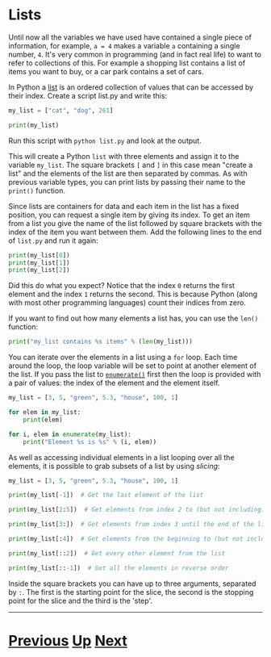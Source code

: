 # Lists

Until now all the variables we have used have contained a single piece of information, for example, `a = 4` makes a variable `a` containing a single number, `4`.
It's very common in programming (and in fact real life) to want to refer to collections of this.
For example a shopping list contains a list of items you want to buy, or a car park contains a set of cars.

In Python a [list](https://docs.python.org/library/stdtypes.html#list) is an ordered collection of values that can be accessed by their index.
Create a script list.py and write this:

```python
my_list = ["cat", "dog", 261]

print(my_list)
```

Run this script with `python list.py` and look at the output.

This will create a Python `list` with three elements and assign it to the variable `my_list`.
The square brackets `[` and `]` in this case mean "create a list" and the elements of the list are then separated by commas.
As with previous variable types, you can print lists by passing their name to the `print()` function.

Since lists are containers for data and each item in the list has a fixed position, you can request a single item by giving its index.
To get an item from a list you give the name of the list followed by square brackets with the index of the item you want between them.
Add the following lines to the end of `list.py` and run it again:

```python
print(my_list[0])
print(my_list[1])
print(my_list[2])
```

Did this do what you expect?
Notice that the index `0` returns the first element and the index `1` returns the second.
This is because Python (along with most other programming languages) count their indices from zero.

If you want to find out how many elements a list has, you can use the `len()` function:

```python
print("my_list contains %s items" % (len(my_list)))
```

You can iterate over the elements in a list using a `for` loop.
Each time around the loop, the loop variable will be set to point at another element of the list.
If you pass the list to [`enumerate()`](https://docs.python.org/library/functions.html#enumerate) first then the loop is provided with a pair of values: the index of the element and the element itself.

```python
my_list = [3, 5, "green", 5.3, "house", 100, 1]

for elem in my_list:
    print(elem)

for i, elem in enumerate(my_list):
    print("Element %s is %s" % (i, elem))
```

As well as accessing individual elements in a list looping over all the elements, it is possible to grab subsets of a list by using *slicing*:

```python
my_list = [3, 5, "green", 5.3, "house", 100, 1]

print(my_list[-1])  # Get the last element of the list

print(my_list[2:5])  # Get elements from index 2 to (but not including) index 5

print(my_list[3:])  # Get elements from index 3 until the end of the list

print(my_list[:4])  # Get elements from the beginning to (but not including) index 4

print(my_list[::2])  # Get every other element from the list

print(my_list[::-1])  # Get all the elements in reverse order
```

Inside the square brackets you can have up to three arguments, separated by `:`. The first is the starting point for the slice, the second is the stopping point for the slice and the third is the 'step'.

***

# [Previous](loops.md) [Up](README.md) [Next](arguments.md)
